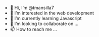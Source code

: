 - 👋 Hi, I’m @tmansilla7
- 👀 I’m interested in the web development
- 🌱 I’m currently learning Javascript
- 💞️ I’m looking to collaborate on ...
- 📫 How to reach me ...

<!---
tmansilla7/tmansilla7 is a ✨ special ✨ repository because its `README.md` (this file) appears on your GitHub profile.
You can click the Preview link to take a look at your changes.
--->
